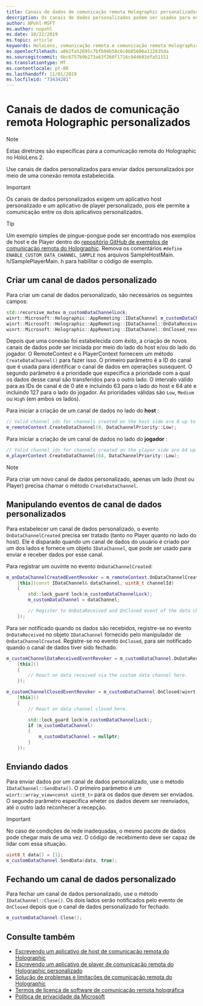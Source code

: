 ```yaml
---
title: Canais de dados de comunicação remota Holographic personalizados
description: Os canais de dados personalizados podem ser usados para enviar dados do usuário pela conexão remota Holographic já estabelecida.
author: NPohl-MSFT
ms.author: nopohl
ms.date: 10/21/2019
ms.topic: article
keywords: HoloLens, comunicação remota e comunicação remota Holographic
ms.openlocfilehash: a862fa52695c7bfb94b58c6c0b85606a112835da
ms.sourcegitcommit: 6bc6757b9b273a63f260f1716c944603dfa51151
ms.translationtype: MT
ms.contentlocale: pt-BR
ms.lasthandoff: 11/01/2019
ms.locfileid: "73434281"
---
```

# <a name="custom-holographic-remoting-data-channels"></a>Canais de dados de comunicação remota Holographic personalizados

>[!NOTE]
>Estas diretrizes são específicas para a comunicação remota do Holographic no HoloLens 2.

Use canais de dados personalizados para enviar dados personalizados por meio de uma conexão remota estabelecida.

>[!IMPORTANT]
>Os canais de dados personalizados exigem um aplicativo host personalizado e um aplicativo de player personalizado, pois ele permite a comunicação entre os dois aplicativos personalizados.

>[!TIP]
>Um exemplo simples de pingue-pongue pode ser encontrado nos exemplos de host e de Player dentro do [repositório GitHub de exemplos de comunicação remota do Holographic](https://github.com/microsoft/MixedReality-HolographicRemoting-Samples). Remova os comentários ```#define ENABLE_CUSTOM_DATA_CHANNEL_SAMPLE``` nos arquivos SampleHostMain. h/SamplePlayerMain. h para habilitar o código de exemplo.


## <a name="create-a-custom-data-channel"></a>Criar um canal de dados personalizado


Para criar um canal de dados personalizado, são necessários os seguintes campos:
```cpp
std::recursive_mutex m_customDataChannelLock;
winrt::Microsoft::Holographic::AppRemoting::IDataChannel m_customDataChannel = nullptr;
winrt::Microsoft::Holographic::AppRemoting::IDataChannel::OnDataReceived_revoker m_customChannelDataReceivedEventRevoker;
winrt::Microsoft::Holographic::AppRemoting::IDataChannel::OnClosed_revoker m_customChannelClosedEventRevoker;
```

Depois que uma conexão foi estabelecida com êxito, a criação de novos canais de dados pode ser iniciada por meio do lado do host e/ou do lado do jogador. O RemoteContext e o PlayerContext fornecem um método ```CreateDataChannel()``` para fazer isso. O primeiro parâmetro é a ID do canal que é usada para identificar o canal de dados em operações susequent. O segundo parâmetro é a prioridade que especifica a prioridade com a qual os dados desse canal são transferidos para o outro lado. O intervalo válido para as IDs de canal é de 0 até e incluindo 63 para o lado do host e 64 até e incluindo 127 para o lado do jogador. As prioridades válidas são ```Low```, ```Medium``` ou ```High``` (em ambos os lados).

Para iniciar a criação de um canal de dados no lado do **host** :
```cpp
// Valid channel ids for channels created on the host side are 0 up to and including 63
m_remoteContext.CreateDataChannel(0, DataChannelPriority::Low);
```

Para iniciar a criação de um canal de dados no lado do **jogador** :
```cpp
// Valid channel ids for channels created on the player side are 64 up to and including 127
m_playerContext.CreateDataChannel(64, DataChannelPriority::Low);
```

>[!NOTE]
>Para criar um novo canal de dados personalizado, apenas um lado (host ou Player) precisa chamar o método ```CreateDataChannel```.

## <a name="handling-custom-data-channel-events"></a>Manipulando eventos de canal de dados personalizados

Para estabelecer um canal de dados personalizado, o evento ```OnDataChannelCreated``` precisa ser tratado (tanto no Player quanto no lado do host). Ele é disparado quando um canal de dados do usuário é criado por um dos lados e fornece um objeto ```IDataChannel```, que pode ser usado para enviar e receber dados por esse canal.

Para registrar um ouvinte no evento ```OnDataChannelCreated```:
```cpp
m_onDataChannelCreatedEventRevoker = m_remoteContext.OnDataChannelCreated(winrt::auto_revoke,
    [this](const IDataChannel& dataChannel, uint8_t channelId)
    {
        std::lock_guard lock(m_customDataChannelLock);
        m_customDataChannel = dataChannel;

        // Register to OnDataReceived and OnClosed event of the data channel here, see below...
    });
```

Para ser notificado quando os dados são recebidos, registre-se no evento ```OnDataReceived``` no objeto ```IDataChannel``` fornecido pelo manipulador de ```OnDataChannelCreated```. Registre-se no evento ```OnClosed```, para ser notificado quando o canal de dados tiver sido fechado.

```cpp
m_customChannelDataReceivedEventRevoker = m_customDataChannel.OnDataReceived(winrt::auto_revoke, 
    [this]()
    {
        // React on data received via the custom data channel here.
    });

m_customChannelClosedEventRevoker = m_customDataChannel.OnClosed(winrt::auto_revoke,
    [this]()
    {
        // React on data channel closed here.

        std::lock_guard lock(m_customDataChannelLock);
        if (m_customDataChannel)
        {
            m_customDataChannel = nullptr;
        }
    });
```

## <a name="sending-data"></a>Enviando dados

Para enviar dados por um canal de dados personalizado, use o método ```IDataChannel::SendData()```. O primeiro parâmetro é um ```winrt::array_view<const uint8_t>``` para os dados que devem ser enviados. O segundo parâmetro especifica wheter os dados devem ser reenviados, até o outro lado reconhecer a recepção. 

>[!IMPORTANT]
>No caso de condições de rede inadequadas, o mesmo pacote de dados pode chegar mais de uma vez. O código de recebimento deve ser capaz de lidar com essa situação.

```cpp
uint8_t data[] = {1};
m_customDataChannel.SendData(data, true);
```

## <a name="closing-a-custom-data-channel"></a>Fechando um canal de dados personalizado

Para fechar um canal de dados personalizado, use o método ```IDataChannel::Close()```. Os dois lados serão notificados pelo evento de ```OnClosed``` depois que o canal de dados personalizado for fechado.

```cpp
m_customDataChannel.Close();
```

## <a name="see-also"></a>Consulte também
* [Escrevendo um aplicativo de host de comunicação remota do Holographic](holographic-remoting-create-host.md)
* [Escrevendo um aplicativo de player de comunicação remota do Holographic personalizado](holographic-remoting-create-player.md)
* [Solução de problemas e limitações de comunicação remota do Holographic](holographic-remoting-troubleshooting.md)
* [Termos de licença de software de comunicação remota holográfica](https://docs.microsoft.com//legal/mixed-reality/microsoft-holographic-remoting-software-license-terms)
* [Política de privacidade da Microsoft](https://go.microsoft.com/fwlink/?LinkId=521839)
